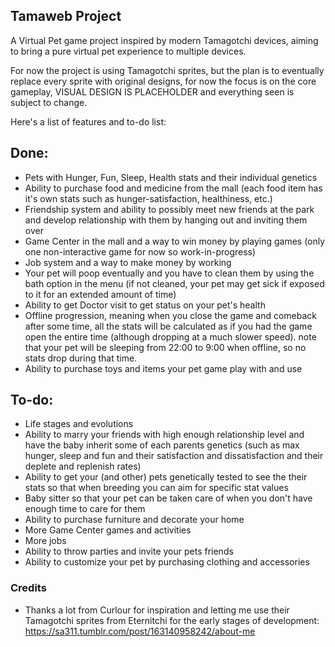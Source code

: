 ## Tamaweb Project
A Virtual Pet game project inspired by modern Tamagotchi devices, aiming to bring a pure virtual pet experience to multiple devices.

For now the project is using Tamagotchi sprites, but the plan is to eventually replace every sprite with original designs, for now the focus is on the core gameplay, VISUAL DESIGN IS PLACEHOLDER and everything seen is subject to change.

Here's a list of features and to-do list:

## Done:
- Pets with Hunger, Fun, Sleep, Health stats and their individual genetics
- Ability to purchase food and medicine from the mall (each food item has it's own stats such as hunger-satisfaction, healthiness, etc.)
- Friendship system and ability to possibly meet new friends at the park and develop relationship with them by hanging out and inviting them over
- Game Center in the mall and a way to win money by playing games (only one non-interactive game for now so work-in-progress)
- Job system and a way to make money by working
- Your pet will poop eventually and you have to clean them by using the bath option in the menu (if not cleaned, your pet may get sick if exposed to it for an extended amount of time)
- Ability to get Doctor visit to get status on your pet's health
- Offline progression, meaning when you close the game and comeback after some time, all the stats will be calculated as if you had the game open the entire time (although dropping at a much slower speed). note that your pet will be sleeping from 22:00 to 9:00 when offline, so no stats drop during that time.
- Ability to purchase toys and items your pet game play with and use

## To-do:
- Life stages and evolutions
- Ability to marry your friends with high enough relationship level and have the baby inherit some of each parents genetics (such as max hunger, sleep and fun and their satisfaction and dissatisfaction and their deplete and replenish rates)
- Ability to get your (and other) pets genetically tested to see the their stats so that when breeding you can aim for specific stat values
- Baby sitter so that your pet can be taken care of when you don't have enough time to care for them
- Ability to purchase furniture and decorate your home
- More Game Center games and activities
- More jobs
- Ability to throw parties and invite your pets friends
- Ability to customize your pet by purchasing clothing and accessories

### Credits
- Thanks a lot from Curlour for inspiration and letting me use their Tamagotchi sprites from Eternitchi for the early stages of development: https://sa311.tumblr.com/post/163140958242/about-me
